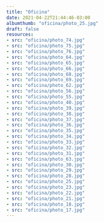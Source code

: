 ```yaml
---
title: "Oficina"
date: 2021-04-22T21:44:46-03:00
albumthumb: "oficina/photo_25.jpg"
draft: false
resources:
- src: "oficina/photo_74.jpg"
- src: "oficina/photo_75.jpg"
- src: "oficina/photo_76.jpg"
- src: "oficina/photo_64.jpg"
- src: "oficina/photo_65.jpg"
- src: "oficina/photo_66.jpg"
- src: "oficina/photo_68.jpg"
- src: "oficina/photo_69.jpg"
- src: "oficina/photo_62.jpg"
- src: "oficina/photo_56.jpg"
- src: "oficina/photo_55.jpg"
- src: "oficina/photo_40.jpg"
- src: "oficina/photo_39.jpg"
- src: "oficina/photo_38.jpg"
- src: "oficina/photo_37.jpg"
- src: "oficina/photo_36.jpg"
- src: "oficina/photo_35.jpg"
- src: "oficina/photo_34.jpg"
- src: "oficina/photo_33.jpg"
- src: "oficina/photo_32.jpg"
- src: "oficina/photo_31.jpg"
- src: "oficina/photo_63.jpg"
- src: "oficina/photo_30.jpg"
- src: "oficina/photo_29.jpg"
- src: "oficina/photo_28.jpg"
- src: "oficina/photo_25.jpg"
- src: "oficina/photo_23.jpg"
- src: "oficina/photo_22.jpg"
- src: "oficina/photo_21.jpg"
- src: "oficina/photo_18.jpg"
- src: "oficina/photo_17.jpg"
---
```

